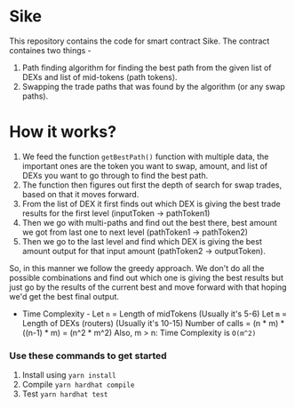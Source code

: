 # Sike 
This repository contains the code for smart contract Sike. The contract containes two things - 
1. Path finding algorithm for finding the best path from the given list of DEXs and list of mid-tokens (path tokens).
2. Swapping the trade paths that was found by the algorithm (or any swap paths).

# How it works?
1. We feed the function `getBestPath()` function with multiple data, the important ones are the token you want to swap, amount, and list of DEXs you want to go through to find the best path.
2. The function then figures out first the depth of search for swap trades, based on that it moves forward.
3. From the list of DEX it first finds out which DEX is giving the best trade results for the first level (inputToken -> pathToken1)
4. Then we go with multi-paths and find out the best there, best amount we got from last one to next level (pathToken1 -> pathToken2)
5. Then we go to the last level and find which DEX is giving the best amount output for that input amount (pathToken2 -> outputToken).

So, in this manner we follow the greedy approach. We don't do all the possible combinations and find out which one is giving the best results but just go by the results of the current best and move forward with that hoping we'd get the best final output.

* Time Complexity - 
Let `n` = Length of midTokens (Usually it's 5-6)
Let `m` = Length of DEXs (routers) (Usually it's 10-15)
Number of calls = (n * m) * ((n-1) * m) = (n^2 * m^2)
Also, m > n:
Time Complexity is `O(m^2)`

### Use these commands to get started
1. Install using `yarn install`
2. Compile `yarn hardhat compile`
3. Test `yarn hardhat test`
